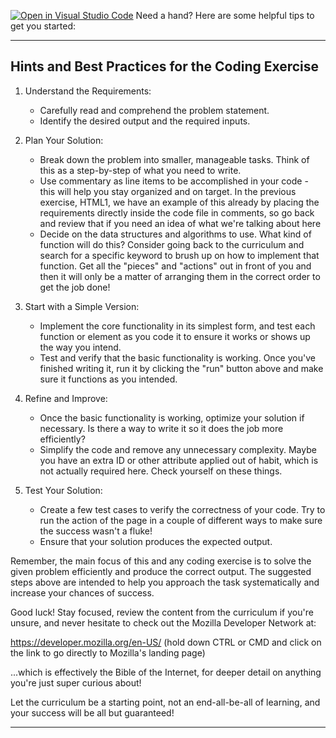 [![Open in Visual Studio Code](https://classroom.github.com/assets/open-in-vscode-2e0aaae1b6195c2367325f4f02e2d04e9abb55f0b24a779b69b11b9e10269abc.svg)](https://classroom.github.com/online_ide?assignment_repo_id=15322952&assignment_repo_type=AssignmentRepo)
Need a hand? Here are some helpful tips to get you started:

---------------------------------------------------
Hints and Best Practices for the Coding Exercise
---------------------------------------------------

1. Understand the Requirements:
   - Carefully read and comprehend the problem statement.
   - Identify the desired output and the required inputs.

2. Plan Your Solution:
   - Break down the problem into smaller, manageable tasks. Think of this
     as a step-by-step of what you need to write.
   - Use commentary as line items to be accomplished in your code - this will help you
     stay organized and on target. In the previous exercise, HTML1, we have an example of
     this already by placing the requirements directly inside the code file in comments,
     so go back and review that if you need an idea of what we're talking about here
   - Decide on the data structures and algorithms to use. What kind of function will do this?
     Consider going back to the curriculum and search for a specific keyword to brush up on
     how to implement that function. Get all the "pieces" and "actions" out in front of you
     and then it will only be a matter of arranging them in the correct order to get the
     job done!

3. Start with a Simple Version:
   - Implement the core functionality in its simplest form, and test each function or element
     as you code it to ensure it works or shows up the way you intend.
   - Test and verify that the basic functionality is working. Once you've finished writing
     it, run it by clicking the "run" button above and make sure it functions as you intended.

4. Refine and Improve:
   - Once the basic functionality is working, optimize your solution if necessary. Is there
     a way to write it so it does the job more efficiently?
   - Simplify the code and remove any unnecessary complexity. Maybe you have an extra ID
     or other attribute applied out of habit, which is not actually required here. Check
     yourself on these things.

5. Test Your Solution:
   - Create a few test cases to verify the correctness of your code. Try to run the action
     of the page in a couple of different ways to make sure the success wasn't a fluke!
   - Ensure that your solution produces the expected output.

Remember, the main focus of this and any coding exercise is to solve the given problem 
efficiently and produce the correct output. The suggested steps above are intended to help 
you approach the task systematically and increase your chances of success.

Good luck! Stay focused, review the content from the curriculum if you're unsure, and 
never hesitate to check out the Mozilla Developer Network at:

https://developer.mozilla.org/en-US/ 
(hold down CTRL or CMD and click on the link to go directly to Mozilla's landing page)

...which is effectively the Bible of the Internet, for deeper detail on anything you're 
just super curious about! 

Let the curriculum be a starting point, not an end-all-be-all of learning, and your success 
will be all but guaranteed!

---------------------------------------------------
